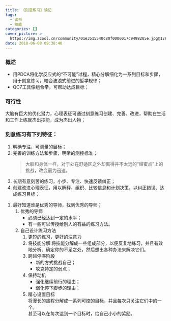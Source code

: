 ```yaml
---
title: 《刻意练习》读记
tags:
  - 读书
  - 技能
categories: []
cover_picture: >-
  https://img.zcool.cn/community/01e3515540c80f0000017c9498285e.jpg@1280w_1l_2o_100sh.webp
date: 2018-06-08 09:38:40
---
```


###  概述 
- 用PDCA将化学反应式的“不可能”过程，精心分解细化为一系列目标和步骤，用于刻意练习，暗合波浪式前进的哲学规律；
- QC7工具像组合拳，可帮助达成目标；

###  可行性 
 大脑有巨大的优化潜力，心理表征可通过刻意练习创建、完善、改进，帮助在生活和工作上练就杰出技能，成为杰出人物；

### 刻意练习有下列特征：
1. 明确专注，可测量的目标；
1. 完善的训练方法和步骤，明晰的测控标准；
    > 大脑和身体一样，对于处在舒适区之外却离得并不太远的“甜蜜点”上的挑战，改变最为迅速。
1. 长期有意刻苦的练习，小步、专注、快速反馈纠正；
1. 创建改进心理表征，用以解释、组织、比较信息和计划决策，以纠正错误、达成练习目标；
<!--more-->
1. 最好知道谁是优秀的导师，找到优秀的导师；
	1. 优秀的导师
		- 必须已经达到一定的水平；
		- 有一些可以传授给别人的有益的练习方法。
	1. 自己设计练习方法
		1.  更短的练习，更好的注意力
		1.  将技能分解
			将技能分解成一些组成部分，以便反复地练习，并且有效地分析、确定你的不足之处，然后想出各种办法来解决它们。
		1. 跨越停滞阶段
			+ 新的方式挑战自己；
			+ 攻克特定的弱点；
		1. 保持动机	
			+ 强化继续前行的理由；
			+ 弱化停下脚步的理由；
		1. 精心设置目标  
		将漫长的旅程分解成一系列可控的目标，并且每次只关注它们中的一个。  
		甚至可以在每次达到一个目标时，给自己小小的奖励。
